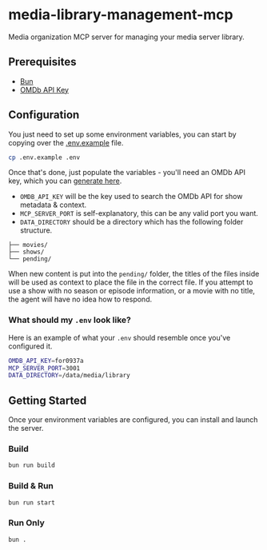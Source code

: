 # media-library-management-mcp

Media organization MCP server for managing your media server library.

## Prerequisites

- [Bun](https://bun.com/)
- [OMDb API Key](https://www.omdbapi.com/)

## Configuration

You just need to set up some environment variables, you can start by copying over the [.env.example](./.env.example) file.

```bash
cp .env.example .env
```

Once that's done, just populate the variables - you'll need an OMDb API key, which you can [generate here](https://www.omdbapi.com/apikey.aspx).

- `OMDB_API_KEY` will be the key used to search the OMDb API for show metadata & context.
- `MCP_SERVER_PORT` is self-explanatory, this can be any valid port you want.
- `DATA_DIRECTORY` should be a directory which has the following folder structure.

```
├── movies/
├── shows/
└── pending/
```

When new content is put into the `pending/` folder, the titles of the files inside will be used as context to place the file in the correct file. If you attempt to use a show with no season or episode information, or a movie with no title, the agent will have no idea how to respond.

### What should my `.env` look like?

Here is an example of what your `.env` should resemble once you've configured it.

```bash
OMDB_API_KEY=for0937a
MCP_SERVER_PORT=3001
DATA_DIRECTORY=/data/media/library
```

## Getting Started

Once your environment variables are configured, you can install and launch the server.

### Build

```bash
bun run build
```

### Build & Run

```bash
bun run start
```

### Run Only

```bash
bun .
```
